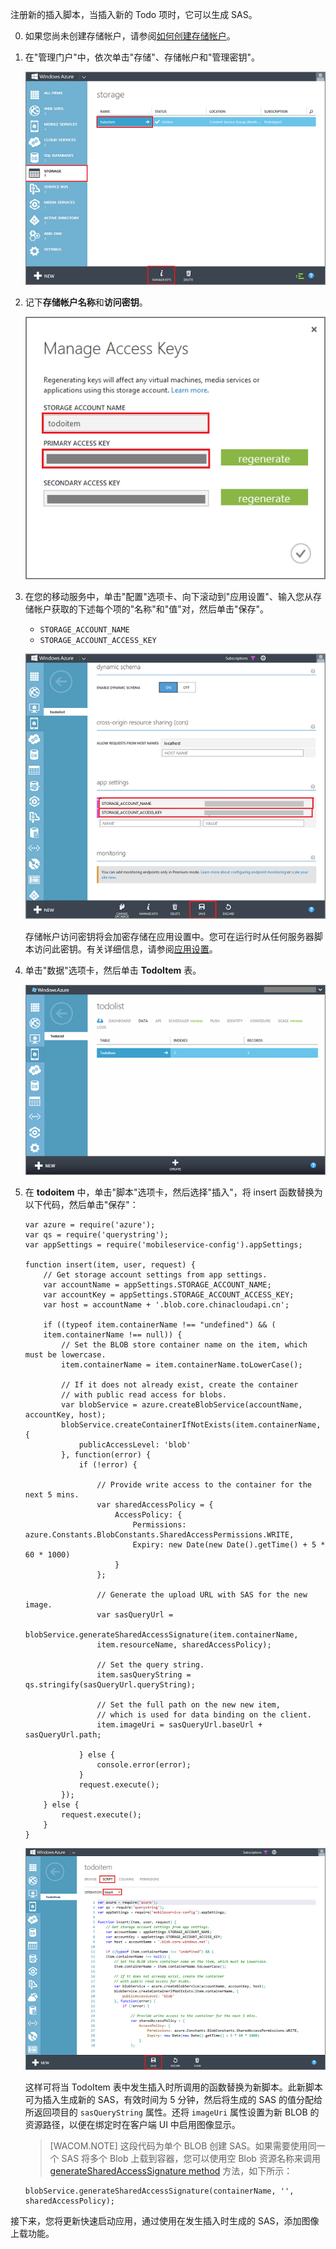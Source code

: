 注册新的插入脚本，当插入新的 Todo 项时，它可以生成 SAS。

0. 如果您尚未创建存储帐户，请参阅[如何创建存储帐户]。

1. 在"管理门户"中，依次单击"存储"、存储帐户和"管理密钥"。 

  	![](./media/mobile-services-configure-blob-storage/mobile-blob-storage-account.png)

2. 记下**存储帐户名称**和**访问密钥**。

   	![](./media/mobile-services-configure-blob-storage/mobile-blob-storage-account-keys.png)

3. 在您的移动服务中，单击"配置"选项卡、向下滚动到"应用设置"、输入您从存储帐户获取的下述每个项的"名称"和"值"对，然后单击"保存"。

	+ `STORAGE_ACCOUNT_NAME`
	+ `STORAGE_ACCOUNT_ACCESS_KEY`

	![](./media/mobile-services-configure-blob-storage/mobile-blob-storage-app-settings.png)

	存储帐户访问密钥将会加密存储在应用设置中。您可在运行时从任何服务器脚本访问此密钥。有关详细信息，请参阅[应用设置]。

4. 单击"数据"选项卡，然后单击 **TodoItem** 表。 

   	![](./media/mobile-services-configure-blob-storage/mobile-portal-data-tables.png)

5.  在 **todoitem** 中，单击"脚本"选项卡，然后选择"插入"，将 insert 函数替换为以下代码，然后单击"保存"：

		var azure = require('azure');
		var qs = require('querystring');
		var appSettings = require('mobileservice-config').appSettings;
		
		function insert(item, user, request) {
		    // Get storage account settings from app settings. 
		    var accountName = appSettings.STORAGE_ACCOUNT_NAME;
		    var accountKey = appSettings.STORAGE_ACCOUNT_ACCESS_KEY;
		    var host = accountName + '.blob.core.chinacloudapi.cn';
		
		    if ((typeof item.containerName !== "undefined") && (
		    item.containerName !== null)) {
		        // Set the BLOB store container name on the item, which must be lowercase.
		        item.containerName = item.containerName.toLowerCase();
		
		        // If it does not already exist, create the container 
		        // with public read access for blobs.        
		        var blobService = azure.createBlobService(accountName, accountKey, host);
		        blobService.createContainerIfNotExists(item.containerName, {
		            publicAccessLevel: 'blob'
		        }, function(error) {
		            if (!error) {
		
		                // Provide write access to the container for the next 5 mins.        
		                var sharedAccessPolicy = {
		                    AccessPolicy: {
		                        Permissions: azure.Constants.BlobConstants.SharedAccessPermissions.WRITE,
		                        Expiry: new Date(new Date().getTime() + 5 * 60 * 1000)
		                    }
		                };
		
		                // Generate the upload URL with SAS for the new image.
		                var sasQueryUrl = 
		                blobService.generateSharedAccessSignature(item.containerName, 
		                item.resourceName, sharedAccessPolicy);
		
		                // Set the query string.
		                item.sasQueryString = qs.stringify(sasQueryUrl.queryString);
		
		                // Set the full path on the new new item, 
		                // which is used for data binding on the client. 
		                item.imageUri = sasQueryUrl.baseUrl + sasQueryUrl.path;
		
		            } else {
		                console.error(error);
		            }
		            request.execute();
		        });
		    } else {
		        request.execute();
		    }
		}

 	![](./media/mobile-services-configure-blob-storage/mobile-insert-script-blob.png)

   	这样可将当 TodoItem 表中发生插入时所调用的函数替换为新脚本。此新脚本可为插入生成新的 SAS，有效时间为 5 分钟，然后将生成的 SAS 的值分配给所返回项目的  `sasQueryString` 属性。还将  `imageUri` 属性设置为新 BLOB 的资源路径，以便在绑定时在客户端 UI 中启用图像显示。

	>[WACOM.NOTE] 这段代码为单个 BLOB 创建 SAS。如果需要使用同一个 SAS 将多个 Blob 上载到容器，您可以使用空 Blob 资源名称来调用 <a href="http://go.microsoft.com/fwlink/?LinkId=390455" target="_blank">generateSharedAccessSignature method</a> 方法，如下所示： 
	<pre><code>blobService.generateSharedAccessSignature(containerName, '', sharedAccessPolicy);</code></pre>

接下来，您将更新快速启动应用，通过使用在发生插入时生成的 SAS，添加图像上载功能。
 
<!-- Anchors. -->

<!-- Images. -->

<!-- URLs. -->
[如何创建存储帐户]: /zh-cn/documentation/articles/storage-create-storage-account
[应用设置]: https://msdn.microsoft.com/zh-CN/library/windowsazure/b6bb7d2d-35ae-47eb-a03f-6ee393e170f7
